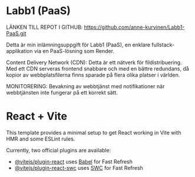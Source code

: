 
# Labb1 (PaaS)
LÄNKEN TILL REPOT I GITHUB: https://github.com/anne-kurvinen/Labb1-PaaS.git

Detta är min inlämningsuppgift för Labb1 (PaaS), en enklare fullstack-applikation via en PaaS-lösning som Render.

Content Delivery Network (CDN): 
Detta är ett nätverk för fildistribuering. Med ett CDN serveras frontend snabbare och med en bättre redundans, då kopior av webbplatsfilerna finns sparade på flera olika platser i världen. 

MONITORERING:
Bevakning av webbtjänst med notifikationer när webbtjänsten inte fungerar på ett korrekt sätt.



# React + Vite

This template provides a minimal setup to get React working in Vite with HMR and some ESLint rules.

Currently, two official plugins are available:

- [@vitejs/plugin-react](https://github.com/vitejs/vite-plugin-react/blob/main/packages/plugin-react/README.md) uses [Babel](https://babeljs.io/) for Fast Refresh
- [@vitejs/plugin-react-swc](https://github.com/vitejs/vite-plugin-react-swc) uses [SWC](https://swc.rs/) for Fast Refresh

